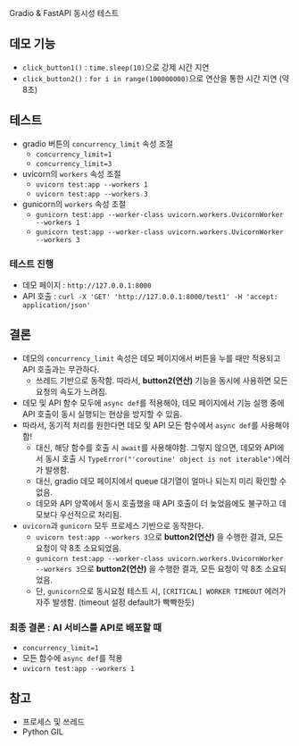 Gradio & FastAPI 동시성 테스트

## 데모 기능
- `click_button1()` : `time.sleep(10)`으로 강제 시간 지연
- `click_button2()` : `for i in range(100000000)`으로 연산을 통한 시간 지연 (약 8초)

## 테스트
- gradio 버튼의 `concurrency_limit` 속성 조절
  - `concurrency_limit=1`
  - `concurrency_limit=3`
- uvicorn의 `workers` 속성 조절
  - `uvicorn test:app --workers 1`
  - `uvicorn test:app --workers 3`
- gunicorn의 `workers` 속성 조절
  - `gunicorn test:app --worker-class uvicorn.workers.UvicornWorker --workers 1`
  - `gunicorn test:app --worker-class uvicorn.workers.UvicornWorker --workers 3`

### 테스트 진행
- 데모 페이지 : `http://127.0.0.1:8000`
- API 호출 : `curl -X 'GET' 'http://127.0.0.1:8000/test1' -H 'accept: application/json'`

## 결론
- 데모의 `concurrency_limit` 속성은 데모 페이지에서 버튼을 누를 때만 적용되고 API 호출과는 무관하다.
  - 쓰레드 기반으로 동작함. 따라서, **button2(연산)** 기능을 동시에 사용하면 모든 요청의 속도가 느려짐.
- 데모 및 API 함수 모두에 `async def`를 적용해야, 데모 페이지에서 기능 실행 중에 API 호출이 동시 실행되는 현상을 방지할 수 있음.
- 따라서, 동기적 처리를 원한다면 데모 및 API 모든 함수에서 `async def`를 사용해야함!
  - 대신, 해당 함수를 호출 시 `await`를 사용해야함. 그렇지 않으면, 데모와 API에서 동시 호출 시 `TypeError("'coroutine' object is not iterable")`에러가 발생함.
  - 대신, gradio 데모 페이지에서 queue 대기열이 얼마나 되는지 미리 확인할 수 없음.
  - 데모와 API 양쪽에서 동시 호출했을 때 API 호출이 더 늦었음에도 불구하고 데모보다 우선적으로 처리됨.
- `uvicorn`과 `gunicorn` 모두 프로세스 기반으로 동작한다.
  - `uvicorn test:app --workers 3`으로 **button2(연산)** 을 수행한 결과, 모든 요청이 약 8초 소요되었음.
  - `gunicorn test:app --worker-class uvicorn.workers.UvicornWorker --workers 3`으로 **button2(연산)** 을 수행한 결과, 모든 요청이 약 8초 소요되었음.
  - 단, `gunicorn`으로 동시요청 테스트 시, `[CRITICAL] WORKER TIMEOUT` 에러가 자주 발생함. (timeout 설정 default가 빡빡한듯)

### 최종 결론 : AI 서비스를 API로 배포할 때
- `concurrency_limit=1`
- 모든 함수에 `async def`를 적용
- `uvicorn test:app --workers 1`

## 참고
- 프로세스 및 쓰레드
- Python GIL
